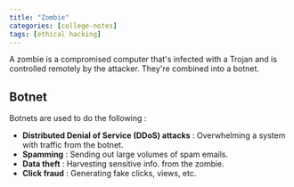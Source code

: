 ```yaml
---
title: "Zombie"
categories: [college-notes]
tags: [ethical hacking]
---
```


A zombie is a compromised computer that's infected with a Trojan and is controlled remotely by the attacker. They're combined into a botnet.

## Botnet

Botnets are used to do the following :

- **Distributed Denial of Service (DDoS) attacks** : Overwhelming a system with traffic from the botnet.
- **Spamming** : Sending out large volumes of spam emails.
- **Data theft** : Harvesting sensitive info. from the zombie.
- **Click fraud** : Generating fake clicks, views, etc.
